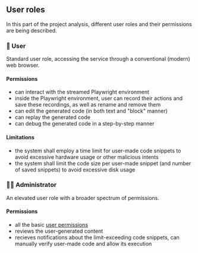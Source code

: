 ## User roles
In this part of the project analysis, different user roles and their permissions are being described.
### 👤 User
Standard user role, accessing the service through a conventional (modern) web browser.

#### Permissions
- can interact with the streamed Playwright environment
- inside the Playwright environment, user can record their actions and save these recordings, as well as rename and remove them
- can edit the generated code (in both text and "block" manner)
- can replay the generated code
- can debug the generated code in a step-by-step manner
#### Limitations
- the system shall employ a time limit for user-made code snippets to avoid excessive hardware usage or other malicious intents
- the system shall limit the code size per user-made snippet (and number of saved snippets) to avoid excessive disk usage

### 👩‍💻 Administrator
An elevated user role with a broader spectrum of permissions.
#### Permissions
- all the basic [user permissions](#user)
- reviews the user-generated content 
- recieves notifications about the limit-exceeding code snippets, can manually verify user-made code and allow its execution